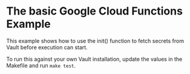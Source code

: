 # The basic Google Cloud Functions Example

This example shows how to use the init() function to fetch secrets from Vault before execution can start.

To run this against your own Vault installation, update the values in the Makefile and run `make test`.
